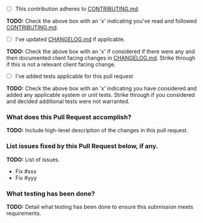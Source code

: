 - [ ] This contribution adheres to [CONTRIBUTING.md](https://github.com/tkrebes/nisyscfg-python/blob/master/CONTRIBUTING.md).

**TODO:** Check the above box with an 'x' indicating you've read and followed [CONTRIBUTING.md](https://github.com/tkrebes/nisyscfg-python/blob/master/CONTRIBUTING.md).

- [ ] I've updated [CHANGELOG.md](https://github.com/tkrebes/nisyscfg-python/blob/master/CHANGELOG.md) if applicable.

**TODO:** Check the above box with an 'x' if considered if there were any and then documented client facing changes in [CHANGELOG.md](https://github.com/tkrebes/nisyscfg-python/blob/master/CHANGELOG.md). Strike through if this is not a relevant client facing change.

- [ ] I've added tests applicable for this pull request

**TODO:** Check the above box with an 'x' indicating you have considered and added any applicable system or unit tests. Strike through if you considered and decided additional tests were not warranted.

### What does this Pull Request accomplish?

**TODO:** Include high-level description of the changes in this pull request.

### List issues fixed by this Pull Request below, if any.

**TODO:** List of issues.

* Fix #xxx
* Fix #yyy

### What testing has been done?

**TODO:** Detail what testing has been done to ensure this submission meets requirements.
